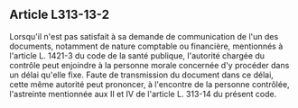 ## Article L313-13-2

Lorsqu'il n'est pas satisfait à sa demande de communication de l'un des documents, notamment de nature
comptable ou financière, mentionnés à l'article L. 1421-3 du code de la santé publique, l'autorité chargée
du contrôle peut enjoindre à la personne morale concernée d'y procéder dans un délai qu'elle fixe. Faute de
transmission du document dans ce délai, cette même autorité peut prononcer, à l'encontre de la personne
contrôlée, l'astreinte mentionnée aux II et IV de l'article L. 313-14 du présent code.

